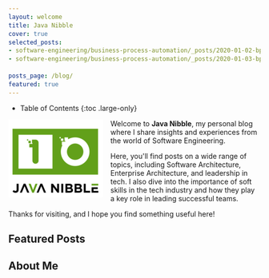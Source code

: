 ```yaml
---
layout: welcome
title: Java Nibble
cover: true
selected_posts:
- software-engineering/business-process-automation/_posts/2020-01-02-bpmn-diagrams.md
- software-engineering/business-process-automation/_posts/2020-01-03-bpmn-elements.md

posts_page: /blog/
featured: true
---
```


- Table of Contents
{:toc .large-only}

<p>
    <img src="/assets/images/logo/small_logo.png" alt="Description of image" style="float: left; margin-right: 15px;">
    Welcome to <strong>Java Nibble</strong>, my personal blog where I share insights and experiences from the world of Software 
    Engineering.
</p>
<p>
    Here, you'll find posts on a wide range of topics, including Software Architecture, Enterprise 
    Architecture, and leadership in tech. I also dive into the importance of soft skills in the tech industry and how they 
    play a key role in leading successful teams.
</p>
<p>
    Thanks for visiting, and I hope you find something useful here!
</p>


## Featured Posts
<!--posts-->

## About Me
<!--author-->